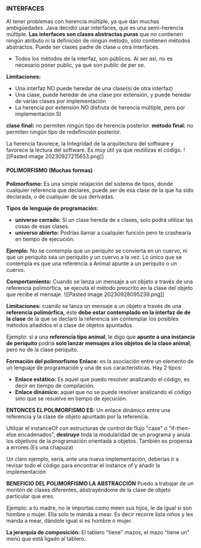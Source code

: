 ### INTERFACES
Al tener problemas con herencia múltiple, ya que dan muchas ambigüedades. Java decidió usar interfaces, que es una semi-herencia múltiple.
**Las interfaces son clases abstractas puras** que no contienen ningún atributo ni la definición de ningún método, sólo contienen métodos abstractos. Puede ser clases padre de clase u otra interfaces.

- Todos los métodos de la interfaz, son públicos. Al ser así, no es necesario poner public, ya que son public de per se.

**Limitaciones:**
- Una interfaz NO puede heredar de una clase(si de otra interfaz)
- Una clase, puede heredar de una clase por extensión, y puede heredar de varias clases por implementación
- La herencia por extensión NO disfruta de herencia múltiple, pero por implementación SI

**clase final:** no permiten ningún tipo de herencia posterior.
**método final:** no permiten ningún tipo de redefinición posterior.

La herencia favorece, la Integridad de la arquitectura del software y favorece la lectura del software.
Es muy útil ya que reutilizas el código.
 ![[Pasted image 20230927215653.png]]
#### POLIMORFISMO (Muchas formas)
**Polimorfismo:** Es una simple relajación del sistema de tipos, donde cualquier referencia que declares, puede ser de esa clase de la que ha sido declarada, o de cualquier de sus derivadas.

**Tipos de lenguaje de programación:**
- **universo cerrado:** Si un clase hereda de x clases, solo podrá utilizar las cosas de esas clases.
- **universo abierto:** Podrías llamar a cualquier función pero te crashearía en tiempo de ejecución.

**Ejemplo:** No se contempla que un periquito se convierta en un cuervo, ni que un periquito sea un periquito y un cuervo a la vez. Lo único que se contempla es que una referencia a Animal apunte a un periquito o un cuervo.

**Comportamiento:** Cuando se lanza un mensaje a un objeto a través de una referencia polimórfica, se ejecuta el método prescrito en la clase del objeto que recibe el mensaje.
![[Pasted image 20230928095239.png]]

**Limitaciones:** 
cuando se lanza un mensaje a un objeto a través de una **referencia polimórfica,** éste **debe estar contemplado en la interfaz de de la clase** de la que se declaró la referencia sin contemplar los posibles métodos añadidos el a clase de objetos apuntados.

Ejemplo: si a una **referencia tipo animal**, le digo que **apunte a una instancia de periquito** podría **solo lanzar mensajes a los objetos de la clase animal**, pero no de la clase periquito.

**Formación del polimorfismo**
**Enlace:** es la asociación entre un elemento de un lenguaje de programación y una de sus características.
Hay 2 tipos:
- **Enlace estático:** Es aquel que puedo resolver analizando el código, es decir en tiempo de compilación.
- **Enlace dinámico:** aquel que no se puede resolver analizando el código sino que se resuelve en tiempo de ejecución.

**ENTONCES EL POLIMORFISMO ES:** Un enlace dinámico entre una referencia y la clase de objeto apuntado por la referencia.

Utilizar el instanceOf con estructuras de control de flujo "case" o "if-then-else encadenados", **destruye** toda la modularidad de un programa y anula los objetivos de la programación orientada a objetos. También es propensa a errores.(Es una chapuza)

Un claro ejemplo, sería, ante una nueva implementación, deberías ir a revisar todo el código para encontrar el instance of y añadir la implementación

**BENEFICIO DEL POLIMORFISMO LA ABSTRACCIÓN**
Puedo a trabajar de un montón de clases diferentes, abstrayéndome de la clase de objeto particular que eres.

Ejemplo: a tu madre, no le importas como meen sus hijos, le da igual si son hombre o mujer. Ella solo te manda a mear. Es decir recorre lista niños y les manda a mear, dándole igual si es hombre o mujer.


**La jerarquía de composición:** El tablero "tiene" mazos, el mazo "tiene un" menú que está ligado al tablero.